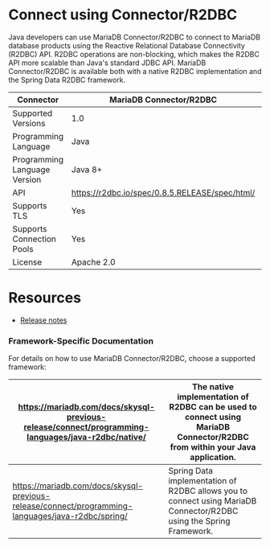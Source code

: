 # Connect using Connector/R2DBC

Java developers can use MariaDB Connector/R2DBC to connect to MariaDB database products using the Reactive Relational Database Connectivity (R2DBC) API. R2DBC operations are non-blocking, which makes the R2DBC API more scalable than Java's standard JDBC API. MariaDB Connector/R2DBC is available both with a native R2DBC implementation and the Spring Data R2DBC framework.

| Connector | MariaDB Connector/R2DBC | MariaDB Connector/R2DBC |
| --- | --- | --- |
| Supported Versions | 1.0 | 1.1 |
| Programming Language | Java | Java |
| Programming Language Version | Java 8+ | Java 8+ |
| API | https://r2dbc.io/spec/0.8.5.RELEASE/spec/html/ | https://r2dbc.io/spec/1.0.0.RELEASE/spec/html |
| Supports TLS | Yes | Yes |
| Supports Connection Pools | Yes | Yes |
| License | Apache 2.0 | Apache 2.0 |

# Resources

- [Release notes](https://mariadb.com/docs/server/release-notes/mariadb-connector-r2dbc/)

### **Framework-Specific Documentation**

For details on how to use MariaDB Connector/R2DBC, choose a supported framework:

| https://mariadb.com/docs/skysql-previous-release/connect/programming-languages/java-r2dbc/native/ | The native implementation of R2DBC can be used to connect using MariaDB Connector/R2DBC from within your Java application. |
| --- | --- |
| https://mariadb.com/docs/skysql-previous-release/connect/programming-languages/java-r2dbc/spring/ | Spring Data implementation of R2DBC allows you to connect using MariaDB Connector/R2DBC using the Spring Framework. |